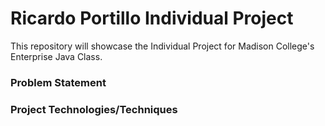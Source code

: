 # Ricardo Portillo Individual Project


This repository will showcase the Individual Project for Madison College's Enterprise Java Class.

### Problem Statement

### Project Technologies/Techniques